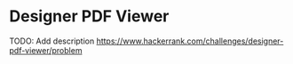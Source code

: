 # Designer PDF Viewer
TODO: Add description
https://www.hackerrank.com/challenges/designer-pdf-viewer/problem
